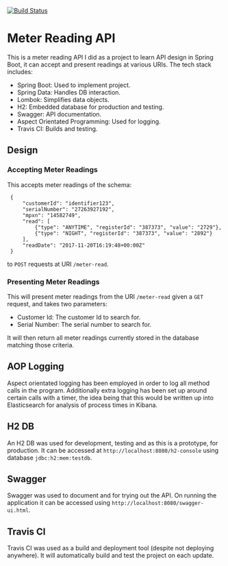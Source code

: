 [![Build Status](https://travis-ci.com/JamesCollerton/MeterReading_Spring_Boot.svg?branch=master)](https://travis-ci.com/JamesCollerton/Meter_Reading_Spring_Boot)

# Meter Reading API #

This is a meter reading API I did as a project to learn API design in Spring Boot, it can accept and present readings at various URIs. The tech stack includes:

* Spring Boot: Used to implement project.
* Spring Data: Handles DB interaction.
* Lombok: Simplifies data objects.
* H2: Embedded database for production and testing.
* Swagger: API documentation.
* Aspect Orientated Programming: Used for logging.
* Travis CI: Builds and testing.

## Design ##

### Accepting Meter Readings ###

This accepts meter readings of the schema:

```
 {
     "customerId": "identifier123",
     "serialNumber": "27263927192",
     "mpxn": "14582749",
     "read": [
         {"type": "ANYTIME", "registerId": "387373", "value": "2729"},
         {"type": "NIGHT", "registerId": "387373", "value": "2892"}
     ],
     "readDate": "2017-11-20T16:19:48+00:00Z"
 }
```

to `POST` requests at URI `/meter-read`.

### Presenting Meter Readings ###

This will present meter readings from the URI `/meter-read` given a `GET` request, and takes two parameters:

* Customer Id: The customer Id to search for.
* Serial Number: The serial number to search for.

It will then return all meter readings currently stored in the database matching those criteria.

## AOP Logging ##

Aspect orientated logging has been employed in order to log all method calls in the program. Additionally extra logging has been set up around certain calls with a timer, the idea being that this would be written up into Elasticsearch for analysis of process times in Kibana.

## H2 DB ##

An H2 DB was used for development, testing and as this is a prototype, for production. It can be accessed at `http://localhost:8080/h2-console` using database `jdbc:h2:mem:testdb`.

## Swagger ##

Swagger was used to document and for trying out the API. On running the application it can be accessed using `http://localhost:8080/swagger-ui.html`.

## Travis CI ##

Travis CI was used as a build and deployment tool (despite not deploying anywhere). It will automatically build and test the project on each update.
